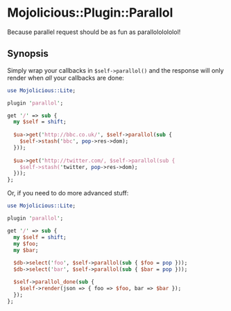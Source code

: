 Mojolicious::Plugin::Parallol
=============================

Because parallel request should be as fun as parallololololol!

## Synopsis

Simply wrap your callbacks in `$self->parallol()` and the response will
only render when *all* your callbacks are done:

```perl
use Mojolicious::Lite;

plugin 'parallol';

get '/' => sub {
  my $self = shift;
  
  $ua->get('http://bbc.co.uk/', $self->parallol(sub {
    $self->stash('bbc', pop->res->dom);
  }));
  
  $ua->get('http://twitter.com/, $self->parallol(sub {
    $self->stash('twitter, pop->res->dom);
  }));
};
```

Or, if you need to do more advanced stuff:

```perl
use Mojolicious::Lite;

plugin 'parallol';

get '/' => sub {
  my $self = shift;
  my $foo;
  my $bar;
  
  $db->select('foo', $self->parallol(sub { $foo = pop }));
  $db->select('bar', $self->parallol(sub { $bar = pop }));

  $self->parallol_done(sub {
    $self->render(json => { foo => $foo, bar => $bar });
  });
};
```

